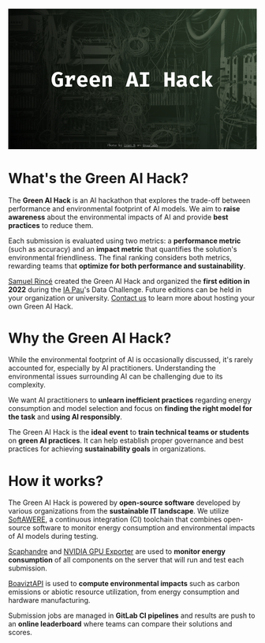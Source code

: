 ![hero](images/hero.png)

# What's the Green AI Hack?

The **Green AI Hack** is an AI hackathon that explores the trade-off between performance and environmental footprint of AI models. We aim to **raise awareness** about the environmental impacts of AI and provide **best practices** to reduce them.

Each submission is evaluated using two metrics: a **performance metric** (such as accuracy) and an **impact metric** that quantifies the solution's environmental friendliness. The final ranking considers both metrics, rewarding teams that **optimize for both performance and sustainability**.

[Samuel Rincé](https://samuelrince.com) created the Green AI Hack and organized the **first edition in 2022** during the [IA Pau](https://iapau.org/)'s Data Challenge. Future editions can be held in your organization or university. [Contact us](contact.md) to learn more about hosting your own Green AI Hack.

# Why the Green AI Hack?

While the environmental footprint of AI is occasionally discussed, it's rarely accounted for, especially by AI practitioners. Understanding the environmental issues surrounding AI can be challenging due to its complexity.

We want AI practitioners to **unlearn inefficient practices** regarding energy consumption and model selection and focus on **finding the right model for the task** and **using AI responsibly**.

The Green AI Hack is the **ideal event** to **train technical teams or students** on **green AI practices**. It can help establish proper governance and best practices for achieving **sustainability goals** in organizations.

# How it works?

The Green AI Hack is powered by **open-source software** developed by various organizations from the **sustainable IT landscape**. We utilize [SoftAWERE](https://gitlab.com/softawere-hackathon/softawere/), a continuous integration (CI) toolchain that combines open-source software to monitor energy consumption and environmental impacts of AI models during testing.

[Scaphandre](https://github.com/hubblo-org/scaphandre) and [NVIDIA GPU Exporter](https://github.com/utkuozdemir/nvidia_gpu_exporter) are used to **monitor energy consumption** of all components on the server that will run and test each submission.

[BoaviztAPI](https://github.com/Boavizta/boaviztapi) is used to **compute environmental impacts** such as carbon emissions or abiotic resource utilization, from energy consumption and hardware manufacturing.

Submission jobs are managed in **GitLab CI pipelines** and results are push to an **online leaderboard** where teams can compare their solutions and scores.

